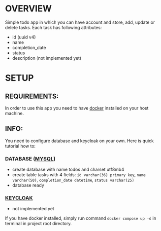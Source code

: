 # OVERVIEW

Simple todo app in which you can have account and store, add, update or delete tasks. Each task has following attributes:

- id (uuid v4)
- name
- completion_date
- status
- description (not implemented yet)

# SETUP

## REQUIREMENTS:
In order to use this app you need to have [docker](https://www.docker.com/) installed on your host machine.

## INFO:
You need to configure database and keycloak on your own. Here is quick tutorial how to:

### DATABASE ([MYSQL](https://www.mysql.com/))
- create database with name todos and charset utf8mb4
- create table tasks with 4 fields: `id varchar(36) primary key`, `name varchar(50)`, `completion_date datetime`, `status varchar(25)`
- database ready
### [KEYCLOAK](https://www.keycloak.org/)
- not implemented yet

If you have docker installed, simply run command `docker compose up -d` in terminal in project root directory.
